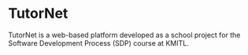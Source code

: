 # TutorNet
TutorNet is a web-based platform developed as a school project for the Software Development Process (SDP) course at KMITL.
